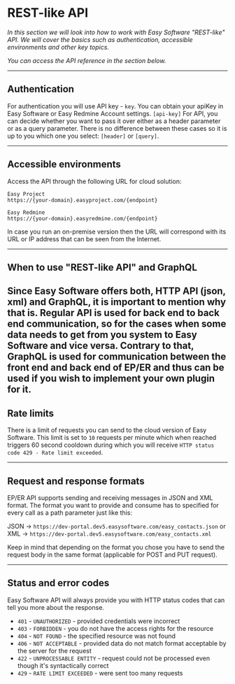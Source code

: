 # REST-like API

*In this section we will look into how to work with Easy Software "REST-like" API. We will cover the basics
such as authentication, accessible environments and other key topics.*

*You can access the API reference in the section below.*

---

## Authentication

For authentication you will use API key - `key`.
You can obtain your apiKey in Easy Software or Easy Redmine Account settings.
`[api-key]`
For API, you can decide whether you want to pass it over either as a header parameter or as a query parameter. There is
no difference between these cases so it is up to you which one you select:
`[header]`
or
`[query]`.

---

## Accessible environments

Access the API through the following URL for cloud solution:

```http
Easy Project
https://{your-domain}.easyproject.com/{endpoint}

Easy Redmine
https://{your-domain}.easyredmine.com/{endpoint}
```

In case you run an on-premise version then the URL will correspond with its URL or IP address that can be seen from the
Internet.

---

## When to use "REST-like API" and GraphQL

Since Easy Software offers both, HTTP API (json, xml) and GraphQL, it is important to mention why that is.
Regular API is used for back end to back end communication, so for the cases when some data needs to get from you system
to Easy Software and vice versa.
Contrary to that, GraphQL is used for communication between the front end and back end of EP/ER and thus can be used if
you wish to implement your own plugin for it.
---

## Rate limits

There is a limit of requests you can send to the cloud version of Easy Software. This limit is set to `10` requests per
minute which when reached triggers 60 second cooldown during which you will
receive `HTTP status code 429 - Rate limit exceeded`.

---

## Request and response formats

EP/ER API supports sending and receiving messages in JSON and XML format. The format you want to provide and consume has
to specified for every call as a path parameter just like this:

JSON → `https://dev-portal.dev5.easysoftware.com/easy_contacts.json`
or XML → `https://dev-portal.dev5.easysoftware.com/easy_contacts.xml`

Keep in mind that depending on the format you chose you have to send the request body in the same format (applicable for
POST and PUT request).

---

## Status and error codes

Easy Software API will always provide you with HTTP status codes that can tell you more about the response.

- `401` - `UNAUTHORIZED` - provided credentials were incorrect
- `403` - `FORBIDDEN` - you do not have the access rights for the resource
- `404` - `NOT FOUND` - the specified resource was not found
- `406` - `NOT ACCEPTABLE` - provided data do not match format acceptable by the server for the request
- `422` - `UNPROCESSABLE ENTITY` - request could not be processed even though it's syntactically correct
- `429` - `RATE LIMIT EXCEEDED` - were sent too many requests
